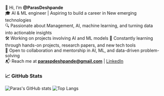 👋 Hi, I’m **@ParasDeshpande**  
🎓 AI & ML engineer | Aspiring to build a career in New emerging technologies   
🔍 Passionate about Management, AI, machine learning, and turning data into actionable insights  
🛠️ Working on projects involving AI and ML models
🌱 Constantly learning through hands-on projects, research papers, and new tech tools  
🤝 Open to collaboration and mentorship in AI, ML, and data-driven problem-solving  
📬 Reach me at **paraspdeshpande@gmail.com** | [LinkedIn](https://www.linkedin.com/in/paras-deshpande-aiengineer/)  



### 📈 GitHub Stats

![Paras's GitHub stats](https://github-readme-stats.vercel.app/api?username=ParasDeshpande&show_icons=true&theme=tokyonight)
![Top Langs](https://github-readme-stats.vercel.app/api/top-langs/?username=ParasDeshpande&layout=compact&theme=tokyonight)



